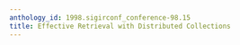 ```yaml
---
anthology_id: 1998.sigirconf_conference-98.15
title: Effective Retrieval with Distributed Collections
---
```

